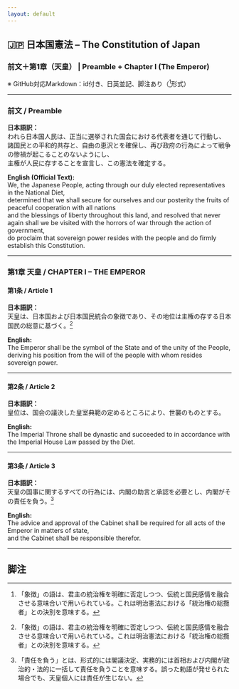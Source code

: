 ```yaml
---
layout: default
---
```

## 🇯🇵 日本国憲法 – The Constitution of Japan  
### 前文＋第1章（天皇） | Preamble + Chapter I (The Emperor)  
※ GitHub対応Markdown：id付き、日英並記、脚注あり（[^1]形式）

---

### <a id="preamble"></a>**前文 / Preamble**

**日本語訳：**  
われら日本国人民は、正当に選挙された国会における代表者を通じて行動し、  
諸国民との平和的共存と、自由の恵沢とを確保し、再び政府の行為によって戦争の惨禍が起こることのないようにし、  
主権が人民に存することを宣言し、この憲法を確定する。

**English (Official Text):**  
We, the Japanese People, acting through our duly elected representatives in the National Diet,  
determined that we shall secure for ourselves and our posterity the fruits of peaceful cooperation with all nations  
and the blessings of liberty throughout this land, and resolved that never again shall we be visited with the horrors of war through the action of government,  
do proclaim that sovereign power resides with the people and do firmly establish this Constitution.

---

### <a id="chapter-1"></a>**第1章 天皇 / CHAPTER I – THE EMPEROR**

#### <a id="article-1"></a>**第1条 / Article 1**

**日本語訳：**  
天皇は、日本国および日本国民統合の象徴であり、その地位は主権の存する日本国民の総意に基づく。[^1]

**English:**  
The Emperor shall be the symbol of the State and of the unity of the People,  
deriving his position from the will of the people with whom resides sovereign power.

---

#### <a id="article-2"></a>**第2条 / Article 2**

**日本語訳：**  
皇位は、国会の議決した皇室典範の定めるところにより、世襲のものとする。

**English:**  
The Imperial Throne shall be dynastic and succeeded to in accordance with the Imperial House Law passed by the Diet.

---

#### <a id="article-3"></a>**第3条 / Article 3**

**日本語訳：**  
天皇の国事に関するすべての行為には、内閣の助言と承認を必要とし、内閣がその責任を負う。[^2]

**English:**  
The advice and approval of the Cabinet shall be required for all acts of the Emperor in matters of state,  
and the Cabinet shall be responsible therefor.

---

## 脚注

[^1]: 「象徴」の語は、君主の統治権を明確に否定しつつ、伝統と国民感情を融合させる意味合いで用いられている。これは明治憲法における「統治権の総攬者」との決別を意味する。

[^2]: 「責任を負う」とは、形式的には閣議決定、実務的には首相および内閣が政治的・法的に一括して責任を負うことを意味する。誤った勅語が発せられた場合でも、天皇個人には責任が生じない。
